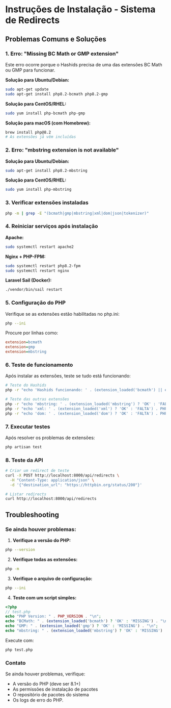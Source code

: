 # Instruções de Instalação - Sistema de Redirects

## Problemas Comuns e Soluções

### 1. Erro: "Missing BC Math or GMP extension"

Este erro ocorre porque o Hashids precisa de uma das extensões BC Math ou GMP para funcionar.

**Solução para Ubuntu/Debian:**
```bash
sudo apt-get update
sudo apt-get install php8.2-bcmath php8.2-gmp
```

**Solução para CentOS/RHEL:**
```bash
sudo yum install php-bcmath php-gmp
```

**Solução para macOS (com Homebrew):**
```bash
brew install php@8.2
# As extensões já vêm incluídas
```

### 2. Erro: "mbstring extension is not available"

**Solução para Ubuntu/Debian:**
```bash
sudo apt-get install php8.2-mbstring
```

**Solução para CentOS/RHEL:**
```bash
sudo yum install php-mbstring
```

### 3. Verificar extensões instaladas

```bash
php -m | grep -E "(bcmath|gmp|mbstring|xml|dom|json|tokenizer)"
```

### 4. Reiniciar serviços após instalação

**Apache:**
```bash
sudo systemctl restart apache2
```

**Nginx + PHP-FPM:**
```bash
sudo systemctl restart php8.2-fpm
sudo systemctl restart nginx
```

**Laravel Sail (Docker):**
```bash
./vendor/bin/sail restart
```

### 5. Configuração do PHP

Verifique se as extensões estão habilitadas no php.ini:

```bash
php --ini
```

Procure por linhas como:
```ini
extension=bcmath
extension=gmp
extension=mbstring
```

### 6. Teste de funcionamento

Após instalar as extensões, teste se tudo está funcionando:

```bash
# Teste do Hashids
php -r "echo 'Hashids funcionando: ' . (extension_loaded('bcmath') || extension_loaded('gmp') ? 'SIM' : 'NAO') . PHP_EOL;"

# Teste das outras extensões
php -r "echo 'mbstring: ' . (extension_loaded('mbstring') ? 'OK' : 'FALTA') . PHP_EOL;"
php -r "echo 'xml: ' . (extension_loaded('xml') ? 'OK' : 'FALTA') . PHP_EOL;"
php -r "echo 'dom: ' . (extension_loaded('dom') ? 'OK' : 'FALTA') . PHP_EOL;"
```

### 7. Executar testes

Após resolver os problemas de extensões:

```bash
php artisan test
```

### 8. Teste da API

```bash
# Criar um redirect de teste
curl -X POST http://localhost:8000/api/redirects \
  -H "Content-Type: application/json" \
  -d '{"destination_url": "https://httpbin.org/status/200"}'

# Listar redirects
curl http://localhost:8000/api/redirects
```

## Troubleshooting

### Se ainda houver problemas:

1. **Verifique a versão do PHP:**
```bash
php --version
```

2. **Verifique todas as extensões:**
```bash
php -m
```

3. **Verifique o arquivo de configuração:**
```bash
php --ini
```

4. **Teste com um script simples:**
```php
<?php
// test.php
echo "PHP Version: " . PHP_VERSION . "\n";
echo "BCMath: " . (extension_loaded('bcmath') ? 'OK' : 'MISSING') . "\n";
echo "GMP: " . (extension_loaded('gmp') ? 'OK' : 'MISSING') . "\n";
echo "mbstring: " . (extension_loaded('mbstring') ? 'OK' : 'MISSING') . "\n";
```

Execute com:
```bash
php test.php
```

### Contato

Se ainda houver problemas, verifique:
- A versão do PHP (deve ser 8.1+)
- As permissões de instalação de pacotes
- O repositório de pacotes do sistema
- Os logs de erro do PHP.